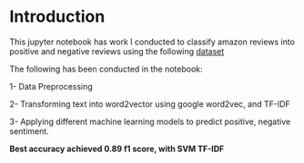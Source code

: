# Introduction

This jupyter notebook has work I conducted to classify amazon reviews into positive and negative reviews using the following [dataset](https://s3.amazonaws.com/amazon-reviews-pds/tsv/amazon_reviews_us_Kitchen_v1_00.tsv.gz)

The following has been conducted in the notebook:

1- Data Preprocessing

2- Transforming text into word2vector using google word2vec, and TF-IDF

3- Applying different machine learning models to predict positive, negative sentiment.

**Best accuracy achieved 0.89 f1 score, with SVM TF-IDF**
